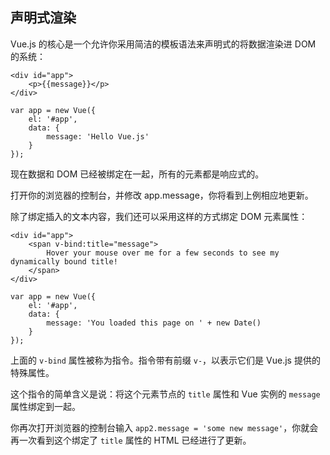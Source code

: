 声明式渲染
---

Vue.js 的核心是一个允许你采用简洁的模板语法来声明式的将数据渲染进 DOM 的系统：
```
<div id="app">
    <p>{{message}}</p>
</div>
```

```
var app = new Vue({
    el: '#app',
    data: {
        message: 'Hello Vue.js'
    }
});
```

现在数据和 DOM 已经被绑定在一起，所有的元素都是响应式的。

打开你的浏览器的控制台，并修改 app.message，你将看到上例相应地更新。

除了绑定插入的文本内容，我们还可以采用这样的方式绑定 DOM 元素属性：
```
<div id="app">
    <span v-bind:title="message">
        Hover your mouse over me for a few seconds to see my dynamically bound title!
    </span>
</div>
```

```
var app = new Vue({
    el: '#app',
    data: {
        message: 'You loaded this page on ' + new Date()
    }
});
```

上面的 `v-bind` 属性被称为指令。指令带有前缀 `v-`，以表示它们是 Vue.js 提供的特殊属性。

这个指令的简单含义是说：将这个元素节点的 `title` 属性和 Vue 实例的 `message` 属性绑定到一起。

你再次打开浏览器的控制台输入 `app2.message = 'some new message'`，你就会再一次看到这个绑定了 `title` 属性的 HTML 已经进行了更新。